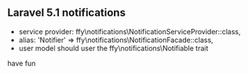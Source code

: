 ## Laravel 5.1 notifications

- service provider: ffy\notifications\NotificationServiceProvider::class,
- alias: 'Notifier' => ffy\notifications\NotificationFacade::class,
- user model should user the ffy\notifications\Notifiable trait

have fun